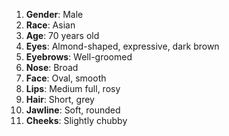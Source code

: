 1. **Gender**: Male
2. **Race**: Asian
3. **Age**: 70 years old
4. **Eyes**: Almond-shaped, expressive, dark brown
5. **Eyebrows**: Well-groomed
6. **Nose**: Broad
7. **Face**: Oval, smooth
8. **Lips**: Medium full, rosy
9. **Hair**: Short, grey
10. **Jawline**: Soft, rounded
11. **Cheeks**: Slightly chubby
